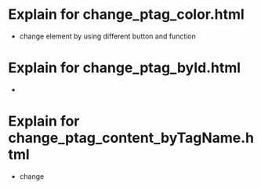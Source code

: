 # Explain for change_ptag_color.html
* change element by using different button and function
# Explain for change_ptag_byId.html
* 
# Explain for change_ptag_content_byTagName.html
* change
